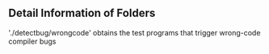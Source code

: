 ## Detail Information of Folders
'./detectbug/wrongcode' obtains the test programs that trigger wrong-code compiler bugs
